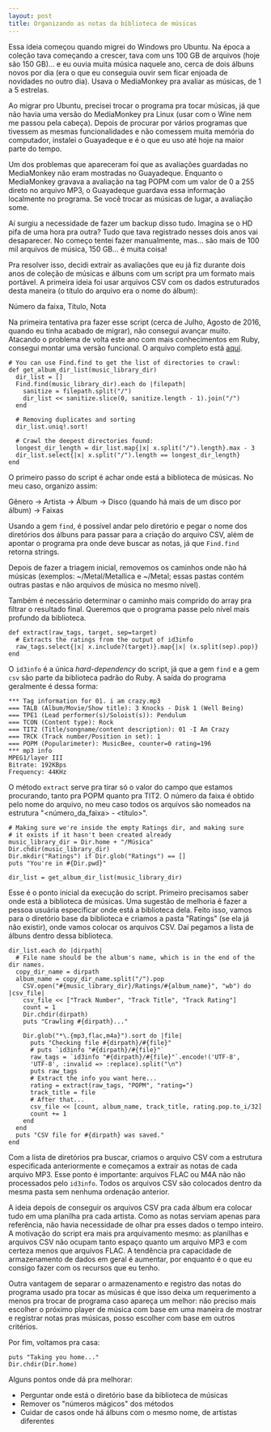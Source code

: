 ```yaml
---
layout: post
title: Organizando as notas da biblioteca de músicas
---
```


Essa ideia começou quando migrei do Windows pro Ubuntu. Na época a coleção tava
começando a crescer, tava com uns 100 GB de arquivos (hoje são 150 GB)... e eu ouvia muita música
naquele ano, cerca de dois álbuns novos por dia (era o que eu conseguia ouvir
sem ficar enjoada de novidades no outro dia). Usava o MediaMonkey pra avaliar as
músicas, de 1 a 5 estrelas.

Ao migrar pro Ubuntu, precisei trocar o programa pra tocar músicas, já que não
havia uma versão do MediaMonkey pra Linux (usar com o Wine nem me passou pela
cabeça). Depois de procurar por vários programas que tivessem as mesmas
funcionalidades e não comessem muita memória do computador, instalei o
Guayadeque e é o que eu uso até hoje na maior parte do tempo.

Um dos problemas que apareceram foi que as avaliações guardadas no MediaMonkey
não eram mostradas no Guayadeque. Enquanto o MediaMonkey gravava a avaliação na
tag POPM com um valor de 0 a 255 direto no arquivo MP3, o Guayadeque guardava
essa informação localmente no programa. Se você trocar as músicas de lugar, a
avaliação some.

Aí surgiu a necessidade de fazer um backup disso tudo. Imagina se o HD pifa de
uma hora pra outra? Tudo que tava registrado nesses dois anos vai desaparecer.
No começo tentei fazer manualmente, mas... são mais de 100 mil arquivos de
música, 150 GB... é muita coisa!

Pra resolver isso, decidi extrair as avaliações que eu já fiz durante dois anos
de coleção de músicas e álbuns com um script pra um formato mais portável. A primeira ideia
foi usar arquivos CSV com os dados estruturados desta maneira (o título do
arquivo era o nome do álbum):

Número da faixa, Título, Nota

Na primeira tentativa pra fazer esse script (cerca de Julho, Agosto de 2016,
quando eu tinha acabado de migrar), não consegui avançar muito. Atacando o
problema de volta este ano com mais conhecimentos em Ruby, consegui montar uma
versão funcional. O arquivo completo está [aqui](https://github.com/Auralcat/100-days-of-code/blob/master/scripts/songsToCSV.rb).

```
# You can use Find.find to get the list of directories to crawl:
def get_album_dir_list(music_library_dir)
  dir_list = []
  Find.find(music_library_dir).each do |filepath|
    sanitize = filepath.split("/")
    dir_list << sanitize.slice(0, sanitize.length - 1).join("/")
  end

  # Removing duplicates and sorting
  dir_list.uniq!.sort!

  # Crawl the deepest directories found:
  longest_dir_length = dir_list.map{|x| x.split("/").length}.max - 3
  dir_list.select{|x| x.split("/").length == longest_dir_length}
end
```

O primeiro passo do script é achar onde está a biblioteca de músicas. No meu
caso, organizo assim:

Gênero -> Artista -> Álbum -> Disco (quando há mais de um disco por álbum) ->
Faixas

Usando a gem `find`, é possível andar pelo diretório e pegar o nome dos
diretórios dos álbuns para passar para a criação do arquivo CSV, além de apontar o programa pra onde
deve buscar as notas, já que `Find.find` retorna strings.

Depois de fazer a triagem inicial, removemos os caminhos onde não há músicas
(exemplos: ~/Metal/Metallica e ~/Metal; essas pastas contém outras pastas e não
arquivos de música no mesmo nível).

Também é necessário determinar o caminho mais comprido do array pra filtrar o
resultado final. Queremos que o programa passe pelo nível mais profundo da biblioteca.

```
def extract(raw_tags, target, sep=target)
  # Extracts the ratings from the output of id3info
  raw_tags.select{|x| x.include?(target)}.map{|x| (x.split(sep).pop)}
end
```

O `id3info` é a única _hard-dependency_ do script, já que a gem `find` e a gem `csv`
são parte da biblioteca padrão do Ruby. A saída do programa geralmente é dessa
forma:

```
*** Tag information for 01. i am crazy.mp3
=== TALB (Album/Movie/Show title): 3 Knocks - Disk 1 (Well Being)
=== TPE1 (Lead performer(s)/Soloist(s)): Pendulum
=== TCON (Content type): Rock
=== TIT2 (Title/songname/content description): 01 -I Am Crazy
=== TRCK (Track number/Position in set): 1
=== POPM (Popularimeter): MusicBee, counter=0 rating=196
*** mp3 info
MPEG1/layer III
Bitrate: 192KBps
Frequency: 44KHz
```

O método `extract` serve pra tirar só o valor do campo que estamos procurando,
tanto pra POPM quanto pra TIT2. O número da faixa é obtido pelo nome do arquivo,
no meu caso todos os arquivos são nomeados na estrutura "<número_da_faixa> - <título>".

```
# Making sure we're inside the empty Ratings dir, and making sure
# it exists if it hasn't been created already
music_library_dir = Dir.home + "/Música"
Dir.chdir(music_library_dir)
Dir.mkdir("Ratings") if Dir.glob("Ratings") == []
puts "You're in #{Dir.pwd}"

dir_list = get_album_dir_list(music_library_dir)

```

Esse é o ponto inicial da execução do script. Primeiro precisamos saber onde
está a biblioteca de músicas. Uma sugestão de melhoria é fazer a pessoa usuária
especificar onde está a biblioteca dela.
Feito isso, vamos para o diretório base da biblioteca e criamos a pasta
"Ratings" (se ela já não existir), onde vamos colocar os arquivos CSV. Daí
pegamos a lista de álbuns dentro dessa biblioteca.

```
dir_list.each do |dirpath|
  # File name should be the album's name, which is in the end of the dir names.
  copy_dir_name = dirpath
  album_name = copy_dir_name.split("/").pop
    CSV.open("#{music_library_dir}/Ratings/#{album_name}", "wb") do |csv_file|
    csv_file << ["Track Number", "Track Title", "Track Rating"]
    count = 1
    Dir.chdir(dirpath)
    puts "Crawling #{dirpath}..."

    Dir.glob("*\.{mp3,flac,m4a}").sort do |file|
      puts "Checking file #{dirpath}/#{file}"
      # puts `id3info "#{dirpath}/#{file}"`
      raw_tags = `id3info "#{dirpath}/#{file}"`.encode!('UTF-8',
      'UTF-8', :invalid => :replace).split("\n")
      puts raw_tags
      # Extract the info you want here...
      rating = extract(raw_tags, "POPM", "rating=")
      track_title = file
      # After that...
      csv_file << [count, album_name, track_title, rating.pop.to_i/32]
      count += 1
    end
  end
  puts "CSV file for #{dirpath} was saved."
end
```

Com a lista de diretórios pra buscar, criamos o arquivo CSV com a estrutura
especificada anteriormente e começamos a extrair as notas de cada arquivo MP3.
Esse ponto é importante: arquivos FLAC ou M4A não não processados pelo `id3info`.
Todos os arquivos CSV são colocados dentro da mesma pasta sem nenhuma ordenação
anterior.

A ideia depois de conseguir os arquivos CSV pra cada álbum era colocar tudo em
uma planilha pra cada artista. Como as notas serviam apenas para referência, não
havia necessidade de olhar pra esses dados o tempo inteiro. A motivação do
script era mais pra arquivamento mesmo: as planilhas e arquivos CSV não ocupam
tanto espaço quanto um arquivo MP3 e com certeza menos que arquivos FLAC. A
tendência pra capacidade de armazenamento de dados em geral é aumentar, por
enquanto é o que eu consigo fazer com os recursos que eu tenho.

Outra vantagem de separar o armazenamento e registro das notas do programa
usado pra tocar as músicas é que isso deixa um requerimento a menos pra trocar
de programa caso apareça um melhor: não preciso mais escolher o próximo player
de música com base em uma maneira de mostrar e registrar notas pras músicas,
posso escolher com base em outros critérios.

Por fim, voltamos pra casa:

```
puts "Taking you home..."
Dir.chdir(Dir.home)
```

Alguns pontos onde dá pra melhorar:

- Perguntar onde está o diretório base da biblioteca de músicas
- Remover os "números mágicos" dos métodos
- Cuidar de casos onde há álbuns com o mesmo nome, de artistas diferentes
